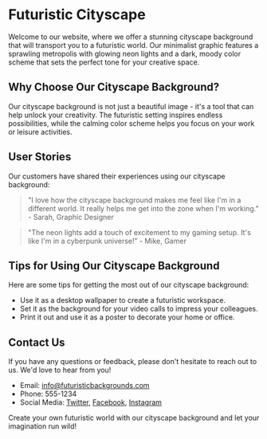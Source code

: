 <!--font:Orbitron-->

# Futuristic Cityscape

<!--font:Barlow Condensed-->

Welcome to our website, where we offer a stunning cityscape background that will transport you to a futuristic world. Our minimalist graphic features a sprawling metropolis with glowing neon lights and a dark, moody color scheme that sets the perfect tone for your creative space.

## Why Choose Our Cityscape Background?

Our cityscape background is not just a beautiful image - it's a tool that can help unlock your creativity. The futuristic setting inspires endless possibilities, while the calming color scheme helps you focus on your work or leisure activities.

## User Stories

Our customers have shared their experiences using our cityscape background:

> "I love how the cityscape background makes me feel like I'm in a different world. It really helps me get into the zone when I'm working." - Sarah, Graphic Designer

> "The neon lights add a touch of excitement to my gaming setup. It's like I'm in a cyberpunk universe!" - Mike, Gamer

## Tips for Using Our Cityscape Background

Here are some tips for getting the most out of our cityscape background:

-   Use it as a desktop wallpaper to create a futuristic workspace.
-   Set it as the background for your video calls to impress your colleagues.
-   Print it out and use it as a poster to decorate your home or office.

## Contact Us

If you have any questions or feedback, please don't hesitate to reach out to us. We'd love to hear from you!

-   Email: [info@futuristicbackgrounds.com](mailto:info@futuristicbackgrounds.com)
-   Phone: 555-1234
-   Social Media: [Twitter](#), [Facebook](#), [Instagram](#)

Create your own futuristic world with our cityscape background and let your imagination run wild!

<!--

Write me content for website with wallpaper which alt text is:

"A minimalist graphic of a futuristic cityscape, with glowing neon lights and a dark and moody color scheme."

The name/title of the page should not be 1:1 copy of the alt text but rather a real content of the website which is using this wallpaper.

- Use markdown format
- Start with heading
- Heading should be short and concise
- The content should look like a real website
- The website should not be about the wallpaper, wallpaper is just a related background
- Heading should be contain work "wallpaper" or "background"
- Include real sections like references, contact, user stories, etc. use things relevant to the page purpose.
- Feel free to use structure like headings, bullets, numbering, blockquotes, paragraphs, horizontal lines, etc.
- You can use formatting like bold or _italic_
- You can include UTF-8 emojis
- Links should be only #hash anchors (and you can refer to the document itself)
- Do not include images


---


# Futuristic Cityscape Wallpaper for Your Creative Space

Welcome to our website, where we provide a minimalist graphic of a futuristic cityscape as a background for your creative space. Our wallpaper features glowing neon lights and a dark and moody color scheme, perfect for setting the mood for your work or leisure time.

## Why Choose Our Wallpaper?

Our wallpaper is not just a pretty picture, it's designed to inspire creativity and productivity. The futuristic cityscape represents the endless possibilities of the future, while the dark and moody color scheme creates a calming atmosphere that helps you focus on your tasks.

## User Stories

Our customers have shared their experiences with our wallpaper:

> "I love how the wallpaper sets the tone for my workday. It's like I'm transported to a different world where anything is possible." - Jane, Freelance Writer

> "The wallpaper adds a touch of sophistication to my office. It's the perfect backdrop for my Zoom meetings." - John, Business Owner

## References

We take pride in the quality of our wallpaper and ensure that it meets the highest standards. Here are some of our references:

- [Design Milk](#)
- [Creative Bloq](#)
- [WallpaperSafari](#)

## Contact Us

If you have any questions or feedback, please don't hesitate to reach out to us. We'd love to hear from you!

- Email: [info@futuristicwallpaper.com](mailto:info@futuristicwallpaper.com)
- Phone: 555-1234
- Social Media: [Twitter](#), [Facebook](#), [Instagram](#)

Get inspired and enhance your creative space with our Futuristic Cityscape Wallpaper!


---


Heading should not include word "wallpaper". The website should not be about the wallpaper itself, wallpaper is just a related background, rewrite whole content.


---


# Create Your Own Futuristic World with Our Cityscape Background

Welcome to our website, where we offer a stunning cityscape background that will transport you to a futuristic world. Our minimalist graphic features a sprawling metropolis with glowing neon lights and a dark, moody color scheme that sets the perfect tone for your creative space.

## Why Choose Our Cityscape Background?

Our cityscape background is not just a beautiful image - it's a tool that can help unlock your creativity. The futuristic setting inspires endless possibilities, while the calming color scheme helps you focus on your work or leisure activities.

## User Stories

Our customers have shared their experiences using our cityscape background:

> "I love how the cityscape background makes me feel like I'm in a different world. It really helps me get into the zone when I'm working." - Sarah, Graphic Designer

> "The neon lights add a touch of excitement to my gaming setup. It's like I'm in a cyberpunk universe!" - Mike, Gamer

## Tips for Using Our Cityscape Background

Here are some tips for getting the most out of our cityscape background:

- Use it as a desktop wallpaper to create a futuristic workspace.
- Set it as the background for your video calls to impress your colleagues.
- Print it out and use it as a poster to decorate your home or office.

## Contact Us

If you have any questions or feedback, please don't hesitate to reach out to us. We'd love to hear from you!

- Email: [info@futuristicbackgrounds.com](mailto:info@futuristicbackgrounds.com)
- Phone: 555-1234
- Social Media: [Twitter](#), [Facebook](#), [Instagram](#)

Create your own futuristic world with our cityscape background and let your imagination run wild!

-->
